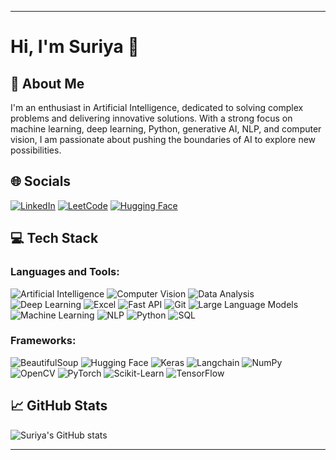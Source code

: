 <!--
**theSuriya/theSuriya** is a ✨ _special_ ✨ repository because its `README.md` (this file) appears on your GitHub profile.

Here are some ideas to get you started:

- 🔭 I’m currently working on ...
- 🌱 I’m currently learning ...
- 👯 I’m looking to collaborate on ...
- 🤔 I’m looking for help with ...
- 💬 Ask me about ...
- 📫 How to reach me: ...
- 😄 Pronouns: ...
- ⚡ Fun fact: ...
-->
---
# Hi, I'm Suriya 👋

## 🚀 About Me

I'm an enthusiast in Artificial Intelligence, dedicated to solving complex problems and delivering innovative solutions. With a strong focus on machine learning, deep learning, Python, generative AI, NLP, and computer vision, I am passionate about pushing the boundaries of AI to explore new possibilities.

## 🌐 Socials

[![LinkedIn](https://img.shields.io/badge/LinkedIn-0077B5?style=flat&logo=linkedin&logoColor=white)](https://www.linkedin.com/in/suriya-s-83b25524a/)
[![LeetCode](https://img.shields.io/badge/LeetCode-FFA116?style=flat&logo=leetcode&logoColor=black)](https://www.linkedin.com/in/suriya-s-83b25524a/)
[![Hugging Face](https://img.shields.io/badge/Hugging_Face-FFD000?style=flat&logo=huggingface&logoColor=black)](https://huggingface.co/suriya7)

## 💻 Tech Stack

### Languages and Tools:
![Artificial Intelligence](https://img.shields.io/badge/AI-02569B?style=flat&logo=artificial-intelligence&logoColor=white)
![Computer Vision](https://img.shields.io/badge/Computer_Vision-02569B?style=flat&logo=opencv&logoColor=white)
![Data Analysis](https://img.shields.io/badge/Data_Analysis-F37626.svg?&style=flat&logo=apache-spark&logoColor=white)
![Deep Learning](https://img.shields.io/badge/Deep_Learning-02569B?style=flat&logo=keras&logoColor=white)
![Excel](https://img.shields.io/badge/Excel-217346?style=flat&logo=microsoft-excel&logoColor=white)
![Fast API](https://img.shields.io/badge/FastAPI-009688?style=flat&logo=fastapi&logoColor=white)
![Git](https://img.shields.io/badge/Git-F05032?style=flat&logo=git&logoColor=white)
![Large Language Models](https://img.shields.io/badge/Large_Language_Models-000000?style=flat&logo=openai&logoColor=white)
![Machine Learning](https://img.shields.io/badge/Machine_Learning-0769AD?style=flat&logo=scikit-learn&logoColor=white)
![NLP](https://img.shields.io/badge/NLP-0769AD?style=flat&logo=nlp&logoColor=white)
![Python](https://img.shields.io/badge/Python-3776AB?style=flat&logo=python&logoColor=white)
![SQL](https://img.shields.io/badge/SQL-4479A1?style=flat&logo=mysql&logoColor=white)

### Frameworks:
![BeautifulSoup](https://img.shields.io/badge/BeautifulSoup-8DD6F9?style=flat&logo=python&logoColor=black)
![Hugging Face](https://img.shields.io/badge/Hugging_Face-FFD000?style=flat&logo=huggingface&logoColor=black)
![Keras](https://img.shields.io/badge/Keras-D00000?style=flat&logo=keras&logoColor=white)
![Langchain](https://img.shields.io/badge/Langchain-000000?style=flat&logo=langchain&logoColor=white)
![NumPy](https://img.shields.io/badge/NumPy-013243?style=flat&logo=numpy&logoColor=white)
![OpenCV](https://img.shields.io/badge/OpenCV-5C3EE8?style=flat&logo=opencv&logoColor=white)
![PyTorch](https://img.shields.io/badge/PyTorch-EE4C2C?style=flat&logo=pytorch&logoColor=white)
![Scikit-Learn](https://img.shields.io/badge/Scikit_Learn-F7931E?style=flat&logo=scikit-learn&logoColor=white)
![TensorFlow](https://img.shields.io/badge/TensorFlow-FF6F00?style=flat&logo=tensorflow&logoColor=white)

## 📈 GitHub Stats

![Suriya's GitHub stats](https://github-readme-stats.vercel.app/api?username=theSuriya&show_icons=true&theme=tokyonight)

---


